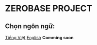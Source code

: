 <br>
<br>

# ZEROBASE PROJECT

## Chọn ngôn ngữ: 

[Tiếng Việt](vi/)
[English](en/) **Comming soon**



